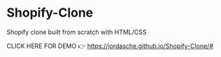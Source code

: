 # Shopify-Clone
Shopify clone built from scratch with HTML/CSS


CLICK HERE FOR DEMO 👉 https://jordasche.github.io/Shopify-Clone/#  
